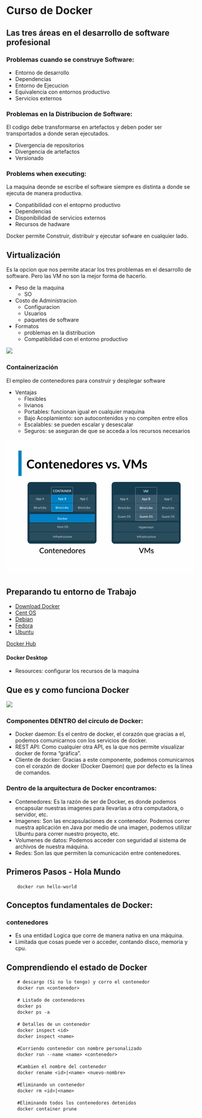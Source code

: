 # Curso de Docker

## Las tres áreas en el desarrollo de software profesional

### Problemas cuando se construye Software:

- Entorno de desarrollo
- Dependencias
- Entorno de Ejecucion
- Equivalencia con entornos productivo
- Servicios externos

### Problemas en la Distribucion de Software:
El codigo debe transformarse en artefactos y deben poder ser transportados a donde seran ejecutados.
- Divergencia de repositorios
- Divergencia de artefactos
- Versionado

### Problems when executing:
La maquina deonde se escribe el software siempre es distinta a donde se ejecuta de manera productiva.
- Conpatibilidad con el entoprno productivo
- Dependencias
- Disponibilidad de servicios externos
- Recursos de hadware

Docker permite Construir, distribuir y ejecutar sofware en cualquier lado.

## Virtualización
Es la opcion que nos permite atacar los tres problemas en el desarrollo de software.
Pero las VM no son la mejor forma de hacerlo.
- Peso de la maquina
    - SO
- Costo de Administracion
    - Configuracion
    - Usuarios
    - paquetes de software
- Formatos
    - problemas en la distribucion
    - Compatibilidad con el entorno productivo

![](https://www.redeszone.net/app/uploads-redeszone.net/2016/02/docker-vs-virtual-machines.png)


### Containerización
El empleo de contenedores para construir y desplegar software
- Ventajas
    - Flexibles
    - livianos
    - Portables: funcionan igual en cualquier maquina
    - Bajo Acoplamiento: son autocontenidos y no compiten entre ellos
    - Escalables: se pueden escalar y desescalar
    - Seguros: se aseguran de que se acceda a los recursos necesarios

![captura](./Captura.png)

## Preparando tu entorno de Trabajo

- [Download Docker](https://www.docker.com/get-started/)
- [Cent OS](https://docs.docker.com/engine/install/centos/)
- [Debian](https://docs.docker.com/engine/install/debian/)
- [Fedora](https://docs.docker.com/engine/install/fedora/)
- [Ubuntu](https://docs.docker.com/engine/install/ubuntu/)

[Docker Hub](https://hub.docker.com/)

#### Docker Desktop
 - Resources: configurar los recursos de la maquina


## Que es y como funciona Docker

![](https://ualmtorres.github.io/SeminarioDockerPresentacion/images/DockerEngine.png)

### Componentes DENTRO del circulo de Docker:

- Docker daemon: Es el centro de docker, el corazón que gracias a el, podemos comunicarnos con los servicios de docker.
- REST API: Como cualquier otra API, es la que nos permite visualizar docker de forma “gráfica”.
- Cliente de docker: Gracias a este componente, podemos comunicarnos con el corazón de docker (Docker Daemon) que por defecto es la línea de comandos.
### Dentro de la arquitectura de Docker encontramos:

- Contenedores: Es la razón de ser de Docker, es donde podemos encapsular nuestras imagenes para llevarlas a otra computadora, o servidor, etc.
- Imagenes: Son las encapsulaciones de x contenedor. Podemos correr nuestra aplicación en Java por medio de una imagen, podemos utilizar Ubuntu para correr nuestro proyecto, etc.
- Volumenes de datos: Podemos acceder con seguridad al sistema de archivos de nuestra máquina.
- Redes: Son las que permiten la comunicación entre contenedores.


## Primeros Pasos - Hola Mundo
```
    docker run hello-world
```

## Conceptos fundamentales de Docker:
### contenedores
- Es una entidad Logica que corre de manera nativa en una máquina.
- Limitada que cosas puede ver o acceder, contando disco, memoria y cpu.

## Comprendiendo el estado de Docker

```
    # descargo (Si no lo tengo) y corro el contenedor
    docker run <contenedor>
    
    # Listado de contenedores
    docker ps
    docker ps -a
    
    # Detalles de un contenedor
    docker inspect <id>
    docker inspect <name>

    #Corriendo contenedor con nombre personalizado
    docker run --name <name> <contenedor>

    #Cambien el nombre del contenedor
    docker rename <id>|<name> <nuevo-nombre>

    #Eliminando un contenedor
    docker rm <id>|<name>

    #Eliminando todos los contenedores detenidos
    docker container prune
```